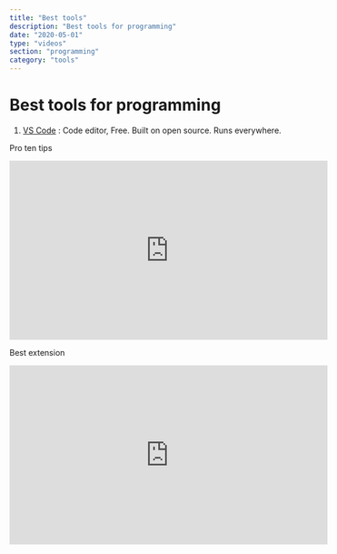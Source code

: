 ```yaml
---
title: "Best tools"
description: "Best tools for programming"
date: "2020-05-01"
type: "videos"
section: "programming"
category: "tools"
---
```


# Best tools for programming

1. [VS Code](https://code.visualstudio.com/) : Code editor, Free. Built on open source. Runs everywhere.

Pro ten tips

<iframe width="560" height="315" src="https://www.youtube.com/embed/u21W_tfPVrY" frameborder="0" allowfullscreen></iframe>

Best extension

<iframe width="560" height="315" src="https://www.youtube.com/embed/ULssP63AhPw" frameborder="0" allowfullscreen></iframe>
